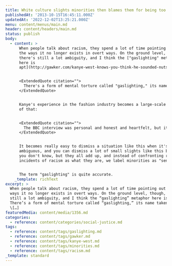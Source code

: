 ```yaml
---
title: White culture slights minorities then blames them for being too sensitive
publishedAt: '2013-10-15T16:45:11.000Z'
updatedAt: '2022-12-02T13:25:21.000Z'
menu: content/menus/main.md
header: content/headers/main.md
status: publish
body:
  - content: >
      When people talk about racism, they spend a lot of time pointing out all
      the ways it no longer exists in overt ways. On the ground level, though,
      there's still a lot ambiguity, and I think the ["gaslighting" metaphor
      here is
      apt](http://gawker.com/kanye-west-knows-you-think-he-sounded-nuts-on-kimmel-1443710553):


      <ExtendedQuote citation="">
        There's a form of mental torture called "gaslighting," its name taken from a play in which a man convinces his wife that the gas lights in their home she sees brightening and dimming are, in fact, maintaining a steady glow. His ultimate goal is to drive his her into a mental institution and take all her money, and soon the woman ends up in an argument with herself about whether she's losing her mind. American race relations have a similar narrative: An entire set of minorities confident that the everyday slights they're seeing are real and hurtful, and an entire set of other people assuring them that they're wrong.
      </ExtendedQuote>


      Kanye's experience in the fashion industry becomes a large-scale example
      of that:


      <ExtendedQuote citation="">
        The BBC interview was personal and honest and heartfelt, but it was also frenetic and boastful and rambling at times–perfect fodder for late night TV, in other words. Kimmel mocked it by reproducing the interview with a black kid in place of West. When West took offense, and let loose a series of furious tweets, Kimmel gave the smirk of a comedian who couldn't see the big deal. You know the one; it climbs up only one side of the face, its meaning being: It was just a joke. That Kanye West didn't take it as a joke isn't really a surprise, even if we ignore the fact that he's famously self-serious. Here he'd done an interview explaining how hurtful it is to have proved one's ability and still be seen as inferior by rich white people, and a rich white person responded by infantilizing him.
      </ExtendedQuote>


      It becomes really easy to dismiss a situation like this when it's
      ambiguous, and you can dismiss a lot of small slights like this because
      you don't know, but they all add up, and instead of confronting repeated
      incidents of racism as what they are, we label minorities as "sensitive."


      The term "gaslighting" is quite accurate.
    _template: richText
excerpt: >
  When people talk about racism, they spend a lot of time pointing out all the
  ways it no longer exists in overt ways. On the ground level, though, there’s
  still a lot ambiguity, and I think the “gaslighting” metaphor here is apt:
  There’s a form of mental torture called “gaslighting,” its name taken from a
  \[…]
featuredMedia: content/media/1356.md
categories:
  - reference: content/categories/social-justice.md
tags:
  - reference: content/tags/gaslighting.md
  - reference: content/tags/gawker.md
  - reference: content/tags/kanye-west.md
  - reference: content/tags/minorities.md
  - reference: content/tags/racism.md
_template: standard
---
```



